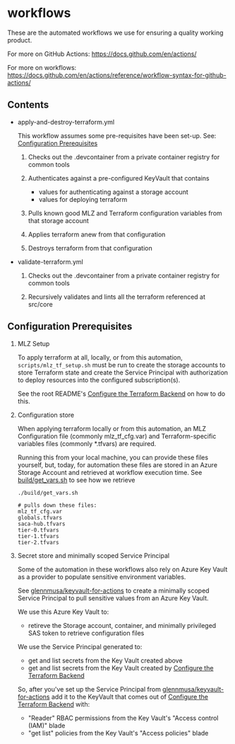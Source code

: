 # workflows

These are the automated workflows we use for ensuring a quality working product.

For more on GitHub Actions: <https://docs.github.com/en/actions/>

For more on workflows: <https://docs.github.com/en/actions/reference/workflow-syntax-for-github-actions/>

## Contents

- apply-and-destroy-terraform.yml

    This workflow assumes some pre-requisites have been set-up. See: [Configuration Prerequisites](#Configuration-Prerequisites)

    1. Checks out the .devcontainer from a private container registry for common tools

    1. Authenticates against a pre-configured KeyVault that contains
        - values for authenticating against a storage account
        - values for deploying terraform

    1. Pulls known good MLZ and Terraform configuration variables from that storage account

    1. Applies terraform anew from that configuration

    1. Destroys terraform from that configuration

- validate-terraform.yml

    1. Checks out the .devcontainer from a private container registry for common tools

    1. Recursively validates and lints all the terraform referenced at src/core

## Configuration Prerequisites

1. MLZ Setup

    To apply terraform at all, locally, or from this automation, `scripts/mlz_tf_setup.sh` must be run to create the storage accounts to store Terraform state and create the Service Principal with authorization to deploy resources into the configured subscription(s).

    See the root README's [Configure the Terraform Backend](#../..//README.md/#Configure-the-Terraform-Backend) on how to do this.

1. Configuration store

    When applying terraform locally or from this automation, an MLZ Configuration file (commonly mlz_tf_cfg.var) and Terraform-specific variables files (commonly *.tfvars) are required.

    Running this from your local machine, you can provide these files yourself, but, today, for automation these files are stored in an Azure Storage Account and retrieved at workflow execution time. See [build/get_vars.sh](../../build/get_vars.sh) to see how we retrieve

    ```plaintext
    ./build/get_vars.sh

    # pulls down these files:
    mlz_tf_cfg.var
    globals.tfvars
    saca-hub.tfvars
    tier-0.tfvars
    tier-1.tfvars
    tier-2.tfvars
    ```

1. Secret store and minimally scoped Service Principal

    Some of the automation in these workflows also rely on Azure Key Vault as a provider to populate sensitive environment variables.

    See [glennmusa/keyvault-for-actions](https://github.com/glennmusa/keyvault-for-actions) to create a minimally scoped Service Principal to pull sensitive values from an Azure Key Vault.

    We use this Azure Key Vault to:

      - retireve the Storage account, container, and minimally privileged SAS token to retrieve configuration files

    We use the Service Principal generated to:

      - get and list secrets from the Key Vault created above
      - get and list secrets from the Key Vault created by [Configure the Terraform Backend](#../..//README.md/#Configure-the-Terraform-Backend)

    So, after you've set up the Service Principal from [glennmusa/keyvault-for-actions](https://github.com/glennmusa/keyvault-for-actions) add it to the KeyVault that comes out of [Configure the Terraform Backend](#../..//README.md/#Configure-the-Terraform-Backend) with:

      - "Reader" RBAC permissions from the Key Vault's "Access control (IAM)" blade
      - "get list" policies from the Key Vault's "Access policies" blade
